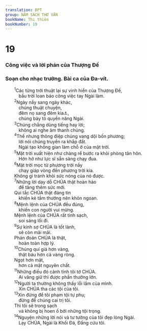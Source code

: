 ```yaml
---
translation: BPT
group: NĂM SÁCH THƠ VĂN
bookName: Thi thiên 
bookNumber: 19
---
```


<div class="title"><h1>19</h1><h3>Công việc và lời phán của Thượng Đế</h3><h3>Soạn cho nhạc trưởng. Bài ca của Đa-vít.</h3></div>
<span class="verse thi_19_1">  <sup>1</sup>Các từng trời thuật lại sự vinh hiển của Thượng Đế,<br/>   bầu trời loan báo công việc tay Ngài làm.<br/></span>
<span class="verse thi_19_2">  <sup>2</sup>Ngày nầy sang ngày khác,<br/>   chúng thuật chuyện,<br/>   đêm nọ sang đêm kia<a data-toggle="tooltip" data-placement="bottom" title="Hay “Như người ta đổi phiên gác, ngày nầy chuyền sang cho ngày kia, đêm nầy qua đêm nọ, chúng chuyền nhau tin tức.”">⚓</a>,<br/>   chúng bày tỏ quyền năng Ngài.<br/></span>
<span class="verse thi_19_3">  <sup>3</sup>Chúng chẳng dùng tiếng hay lời;<br/>   không ai nghe âm thanh chúng.<br/></span>
<span class="verse thi_19_4">  <sup>4</sup>Thế nhưng thông điệp chúng vang dội bốn phương;<br/>   lời nói chúng truyền ra khắp đất.<br/>   Ngài tạo không gian làm chỗ ở của mặt trời.<br/></span>
<span class="verse thi_19_5">  <sup>5</sup>Mặt trời xuất hiện như chàng rể bước ra khỏi phòng tân hôn.<br/>   Hớn hở như lực sĩ sẵn sàng chạy đua.<br/></span>
<span class="verse thi_19_6">  <sup>6</sup>Mặt trời mọc từ phương trời nầy<br/>   chạy giáp vòng đến phương trời kia.<br/>  Không gì tránh khỏi sức nóng của nó được.<br/></span>
<span class="verse thi_19_7">  <sup>7</sup>Những lời dạy dỗ CHÚA thật hoàn hảo<br/>   để tăng thêm sức mới.<br/>  Qui tắc CHÚA thật đáng tin<br/>   khiến kẻ tầm thường nên khôn ngoan.<br/></span>
<span class="verse thi_19_8">  <sup>8</sup>Mệnh lệnh của CHÚA đều đúng,<br/>   khiến con người vui mừng.<br/>  Mệnh lệnh của CHÚA rất tinh sạch,<br/>   soi sáng lối đi.<br/></span>
<span class="verse thi_19_9">  <sup>9</sup>Sự kính sợ CHÚA là tốt lành,<br/>   sẽ còn mãi mãi.<br/>  Phán đoán CHÚA là thật,<br/>   hoàn toàn hợp lý.<br/></span>
<span class="verse thi_19_10">  <sup>10</sup>Chúng quí giá hơn vàng,<br/>   thật báu hơn cả vàng ròng.<br/>  Ngọt hơn mật,<br/>   hơn cả mật nguyên chất.<br/></span>
<span class="verse thi_19_11">  <sup>11</sup>Những điều đó cảnh tỉnh tôi tớ CHÚA.<br/>   Ai vâng giữ thì được phần thưởng lớn.<br/></span>
<span class="verse thi_19_12">  <sup>12</sup>Người ta thường không thấy lỗi lầm của mình.<br/>   Xin CHÚA tha các tội của tôi.<br/></span>
<span class="verse thi_19_13">  <sup>13</sup>Xin đừng để tôi phạm tội tự phụ;<br/>   đừng để chúng cai trị tôi.<br/>  Thì tôi sẽ trong sạch<br/>   và không bị hoen ố bởi những tội trọng.<br/></span>
<span class="verse thi_19_14">  <sup>14</sup>Nguyện những lời nói và tư tưởng của tôi đẹp lòng Ngài.<br/>   Lạy CHÚA, Ngài là Khối Đá, Đấng cứu tôi.<br/></span>
